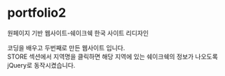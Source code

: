 # portfolio2
원페이지 기반 웹사이트-쉐이크쉑 한국 사이트 리디자인

<p> 코딩을 배우고 두번째로 만든 웹사이트 입니다.<br>
STORE 섹션에서 지역명을 클릭하면 해당 지역에 있는 쉐이크쉑의 정보가 나오도록 jQuery로 동작시켰습니다.</p> 
